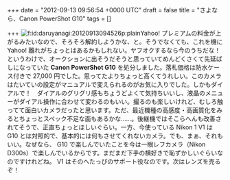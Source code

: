 
+++
date = "2012-09-13 09:56:54 +0000 UTC"
draft = false
title = "さよなら、Canon PowerShot G10"
tags = []

+++
<img src="http://cdn-ak.f.st-hatena.com/images/fotolife/d/daruyanagi/20120913/20120913094526.png" alt="f:id:daruyanagi:20120913094526p:plain" title="f:id:daruyanagi:20120913094526p:plain" class="hatena-fotolife"/>Yahoo! プレミアムの料金が上がるみたいなので、そろそろ解約しようかな、と。そうでなくても、これを機に Yahoo! 離れがちょっとはあるかもしれない。ヤフオクするなら今のうちだな！というわけで、オークションに出そうだそうと思っていてめんどくさくて先延ばしになっていた **Canon PowerShot G10** を処分しました。落札価格は防水ケース付きで 27,000 円でした。思ってたよりちょっと高くてうれしい。このカメラはたいていの設定がマニュアルで変えられるのがお気に入りでした。しかもダイアルで！　ダイアルのグリグリ感もちょうどよくて気持ちいいし、液晶のメニューがダイアル操作に合わせて変わるのもいい。撮るのも楽しいけれど、むしろ触ってて面白いカメラだったと思います。ただ、最近機種の高感度・高画質化をみるとちょっとスペック不足な面もあるかな……。後継機ではそこらへんも改善されてそうで、正直ちょっとほしいぐらい。一方、今使っている Nikon 1 V1 は G10 とは対照的で、基本的には何もさせてくれないカメラ。でも、まぁ、それもいい。なぜなら、 G10 で楽しんでいたことを今は一眼レフカメラ（Nikon D300s）で楽しんでいるからです。まだまだ下手の横好きで恥ずかしいぐらいなのですけれどね。 V1 はそのへたっぴのサポート役なのです。次はレンズを売るぞ！


